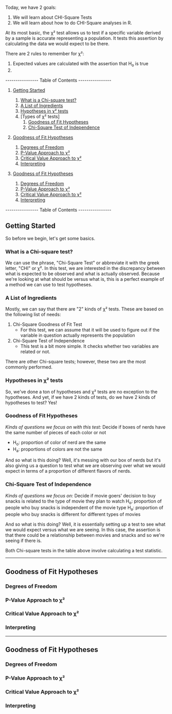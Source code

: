Today, we have 2 goals: 
1. We will learn about CHI-Square Tests
1. We will learn about how to do CHI-Square analyses in R.

At its most basic, the χ² test allows us to test if a specific variable derived by a sample is accurate representing a population. It tests this assertion by calculating the data we would expect to be there.

There are 2 rules to remember for χ²:
1. Expected values are calculated with the assertion that H<sub>o</sub> is true
1. 

---------------- Table of Contents ---------------- 

1. [Getting Started](#gs)
	1. [What is a Chi-square test?](#what)
	1. [A List of Ingredients](#ingreds)
	1. [Hypotheses in χ² tests](#hypos)
	1. [Types of χ² tests]
		1. [Goodness of Fit Hypotheses](#gfhypo)
		1. [Chi-Square Test of Independence](#toi)

1. [Goodness of Fit Hypotheses](#gfh)
	1. [Degrees of Freedom](#gfdfx2)
	1. [P-Value Approach to χ²](#gfpvap)
	1. [Critical Value Approach to χ²](#gfcvap)
	1. [Interpreting](#gfinter)

1. [Goodness of Fit Hypotheses](#hti)
	1. [Degrees of Freedom](#tidfx2)
	1. [P-Value Approach to χ²](#tipvap)
	1. [Critical Value Approach to χ²](#ticvap)
	1. [Interpreting](#tiinter)

---------------- Table of Contents ---------------- 

## <a id="gs"></a> Getting Started
So before we begin, let's get some basics.

### <a id="what"></a> What is a Chi-square test?
We can use the phrase, "Chi-Square Test" or abbreviate it with the greek letter, "CHI" or χ². In this test, we are interested in the discrepancy between what is expected to be observed and what is actually observed. Because we're looking at what should be versus what is, this is a perfect example of a method we can use to test hypotheses.

### <a id="ingreds"></a> A List of Ingredients
Mostly, we can say that there are "2" kinds of  χ² tests. These are based on the following list of needs: 
1. Chi-Square Goodness of Fit Test
	* For this test, we can assume that it will be used to figure out if the variable in question actually represents the population
1. Chi-Square Test of Independence
	* This test is a bit more simple. It checks whether two variables are related or not.

There are other Chi-square tests; however, these two are the most commonly performed.

### <a id="hypos"></a> Hypotheses in χ² tests
So, we've done a ton of hypotheses and χ² tests are no exception to the hypotheses. And yet, if we have 2 kinds of tests, do we have 2 kinds of hypotheses to test? Yes!

### <a id="gfhypo"></a> Goodness of Fit Hypotheses
*Kinds of questions we focus on with this test:* Decide if boxes of nerds have the same number of pieces of each color or not

* H<sub>o</sub>: proportion of color of nerd are the same
* H<sub>a</sub>: proportions of colors are not the same

And so what is this doing? Well, it's messing with our box of nerds but it's also giving us a question to test what we are observing over what we would expect in terms of a proportion of different flavors of nerds.

### <a id="toi"></a> Chi-Square Test of Independence
*Kinds of questions we focus on:* Decide if movie goers' decision to buy snacks is related to the type of movie they plan to watch
H<sub>o</sub>: proportion of people who buy snacks is independent of the movie type
H<sub>a</sub>: proportion of people who buy snacks is different for different types of movies

And so what is this doing? Well, it is essentially setting up a test to see what we would expect versus what we are seeing. In this case, the assertion is that there could be a relationship between movies and snacks and so we're seeing if there is.

Both Chi-square tests in the table above involve calculating a test statistic.

-------------

## <a id="gfh"></a> Goodness of Fit Hypotheses
### <a id="gfdfx2"></a> Degrees of Freedom
### <a id="gfpvap"></a> P-Value Approach to χ²
### <a id="gfcvap"></a> Critical Value Approach to χ²
### <a id="gfinter"></a> Interpreting

-------------

## <a id="hti"></a> Goodness of Fit Hypotheses
### <a id="tidfx2"></a> Degrees of Freedom
### <a id="tipvap"></a> P-Value Approach to χ²
### <a id="ticvap"></a> Critical Value Approach to χ²
### <a id="tiinter"></a> Interpreting